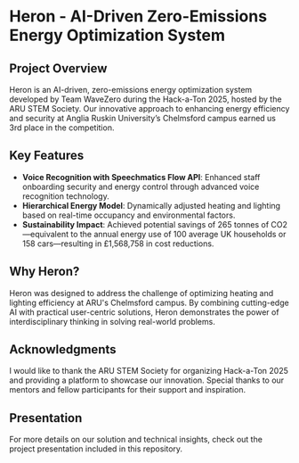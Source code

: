 # Heron - AI-Driven Zero-Emissions Energy Optimization System

## Project Overview
Heron is an AI-driven, zero-emissions energy optimization system developed by Team WaveZero during the Hack-a-Ton 2025, hosted by the ARU STEM Society. Our innovative approach to enhancing energy efficiency and security at Anglia Ruskin University’s Chelmsford campus earned us 3rd place in the competition.

## Key Features
- **Voice Recognition with Speechmatics Flow API**: Enhanced staff onboarding security and energy control through advanced voice recognition technology.
- **Hierarchical Energy Model**: Dynamically adjusted heating and lighting based on real-time occupancy and environmental factors.
- **Sustainability Impact**: Achieved potential savings of 265 tonnes of CO2—equivalent to the annual energy use of 100 average UK households or 158 cars—resulting in £1,568,758 in cost reductions.

## Why Heron?
Heron was designed to address the challenge of optimizing heating and lighting efficiency at ARU's Chelmsford campus. By combining cutting-edge AI with practical user-centric solutions, Heron demonstrates the power of interdisciplinary thinking in solving real-world problems.

## Acknowledgments
I would like to thank the ARU STEM Society for organizing Hack-a-Ton 2025 and providing a platform to showcase our innovation. Special thanks to our mentors and fellow participants for their support and inspiration.

## Presentation
For more details on our solution and technical insights, check out the project presentation included in this repository.
